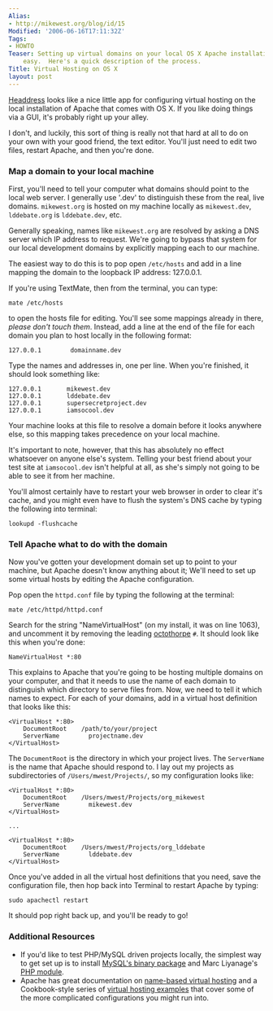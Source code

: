 ```yaml
---
Alias:
- http://mikewest.org/blog/id/15
Modified: '2006-06-16T17:11:32Z'
Tags:
- HOWTO
Teaser: Setting up virtual domains on your local OS X Apache installation is pretty
    easy.  Here's a quick description of the process.
Title: Virtual Hosting on OS X
layout: post
---
```

[Headdress][1] looks like a nice little app for configuring virtual hosting on the local installation of Apache that comes with OS X.  If you like doing things via a GUI, it's probably right up your alley.

I don't, and luckily, this sort of thing is really not that hard at all to do on your own with your good friend, the text editor.  You'll just need to edit two files, restart Apache, and then you're done.

[1]:    http://headdress.twinsparc.com/ "Headdress"

### Map a domain to your local machine ###

First, you'll need to tell your computer what domains should point to the local web server.  I generally use '.dev' to distinguish these from the real, live domains.  `mikewest.org` is hosted on my machine locally as `mikewest.dev`, `lddebate.org` is `lddebate.dev`, etc.

Generally speaking, names like `mikewest.org` are resolved by asking a DNS server which IP address to request.  We're going to bypass that system for our local development domains by explicitly mapping each to our machine.  

The easiest way to do this is to pop open `/etc/hosts` and add in a line mapping the domain to the loopback IP address: 127.0.0.1.

If you're using TextMate, then from the terminal, you can type:

    mate /etc/hosts
    
to open the hosts file for editing.  You'll see some mappings already in there, _please don't touch them_.  Instead, add a line at the end of the file for each domain you plan to host locally in the following format:

    127.0.0.1        domainname.dev

Type the names and addresses in, one per line.  When you're finished, it should look something like:

    127.0.0.1       mikewest.dev
    127.0.0.1       lddebate.dev
    127.0.0.1       supersecretproject.dev
    127.0.0.1       iamsocool.dev

Your machine looks at this file to resolve a domain before it looks anywhere else, so this mapping takes precedence on your local machine.  

It's important to note, however, that this has absolutely no effect whatsoever on anyone else's system.  Telling your best friend about your test site at `iamsocool.dev` isn't helpful at all, as she's simply not going to be able to see it from her machine.

You'll almost certainly have to restart your web browser in order to clear it's cache, and you might even have to flush the system's DNS cache by typing the following into terminal:

    lookupd -flushcache

###    Tell Apache what to do with the domain ###

Now you've gotten your development domain set up to point to your machine, but Apache doesn't know anything about it; We'll need to set up some virtual hosts by editing the Apache configuration.

Pop open the `httpd.conf` file by typing the following at the terminal:

    mate /etc/httpd/httpd.conf
    
Search for the string "NameVirtualHost" (on my install, it was on line 1063),
and uncomment it by removing the leading [octothorpe][pound] `#`.  It should look like this when you're done:

    NameVirtualHost *:80

This explains to Apache that you're going to be hosting multiple domains on your computer, and that it needs to use the name of each domain to distinguish which directory to serve files from.  Now, we need to tell it which names to expect.  For each of your domains, add in a virtual host definition that looks like this:

    <VirtualHost *:80>
        DocumentRoot    /path/to/your/project
        ServerName        projectname.dev
    </VirtualHost>
    
The `DocumentRoot` is the directory in which your project lives.  The `ServerName` is the name that Apache should respond to.  I lay out my projects as subdirectories of `/Users/mwest/Projects/`, so my configuration looks like:

    <VirtualHost *:80>
        DocumentRoot    /Users/mwest/Projects/org_mikewest
        ServerName        mikewest.dev
    </VirtualHost>

    ...

    <VirtualHost *:80>
        DocumentRoot    /Users/mwest/Projects/org_lddebate
        ServerName        lddebate.dev
    </VirtualHost>

Once you've added in all the virtual host definitions that you need, save the configuration file, then hop back into Terminal to restart Apache by typing:

    sudo apachectl restart

It should pop right back up, and you'll be ready to go!

### Additional Resources ###

*   If you'd like to test PHP/MySQL driven projects locally, the simplest way
    to get set up is to install [MySQL's binary package][mysql] and Marc
    Liyanage's [PHP module][php].  
*   Apache has great documentation on [name-based virtual hosting][apache_doc]
    and a Cookbook-style series of [virtual hosting examples][apache_examples]
    that cover some of the more complicated configurations you might run into.


[pound]: http://en.wiktionary.org/wiki/Octothorpe "Wiktionary: Octothorpe"
[mysql]: http://dev.mysql.com/downloads/mysql/5.0.html
[php]: http://www.entropy.ch/software/macosx/php/ 
[apache_doc]: http://httpd.apache.org/docs/1.3/vhosts/name-based.html
[apache_examples]: http://httpd.apache.org/docs/1.3/vhosts/examples.html